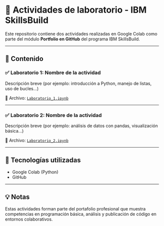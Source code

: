 # 🧪 Actividades de laboratorio - IBM SkillsBuild

Este repositorio contiene dos actividades realizadas en Google Colab como parte del módulo **Portfolio en GitHub** del programa IBM SkillsBuild.

---

## 📘 Contenido

### ✅ Laboratorio 1: Nombre de la actividad
Descripción breve (por ejemplo: introducción a Python, manejo de listas, uso de bucles...)

📄 Archivo: [`Laboratorio_1.ipynb`](Laboratorio_1.ipynb)

---

### ✅ Laboratorio 2: Nombre de la actividad
Descripción breve (por ejemplo: análisis de datos con pandas, visualización básica...)

📄 Archivo: [`Laboratorio_2.ipynb`](Laboratorio_2.ipynb)

---

## 📂 Tecnologías utilizadas
- Google Colab (Python)
- GitHub

---

## 💡 Notas
Estas actividades forman parte del portafolio profesional que muestra competencias en programación básica, análisis y publicación de código en entornos colaborativos.
